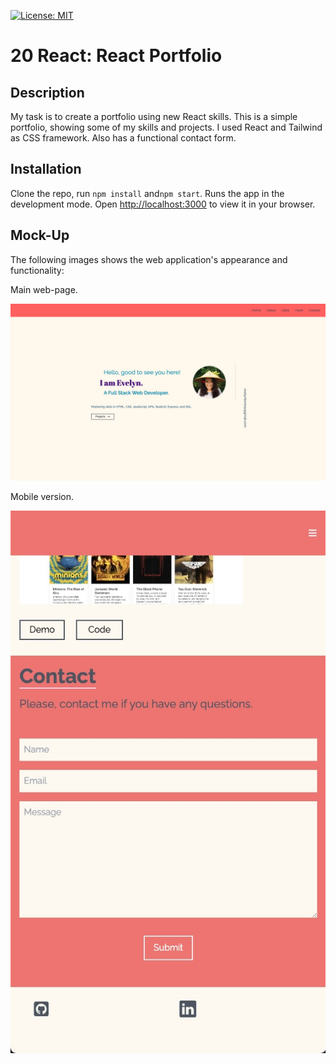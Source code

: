 [![License: MIT](https://img.shields.io/badge/License-MIT-yellow.svg)](https://opensource.org/licenses/MIT)

# 20 React: React Portfolio

## Description

My task is to create a portfolio using new React skills.
This is a simple portfolio, showing some of my skills and projects.
I used React and Tailwind as CSS framework. Also has a functional contact form.

## Installation
Clone the repo, run `npm install` and`npm start`.
Runs the app in the development mode.
Open [http://localhost:3000](http://localhost:3000) to view it in your browser.

## Mock-Up

The following images shows the web application's appearance and functionality:

Main web-page.

![web-site](./src/assets/web-site.png)

Mobile version.

![mobile-version](./src/assets/mobile-version.jpeg)








